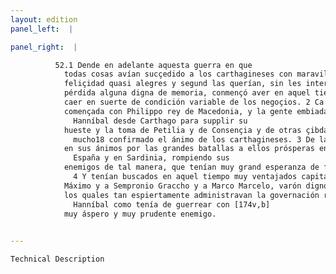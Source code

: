 ```yaml
---
layout: edition
panel_left:  |

panel_right:  |

          52.1 Dende en adelante aquesta guerra en que
            todas cosas avían sucçedido a los carthagineses con maravillosa
            feliçidad quasi alegres y segund las querían, sin les intervenir entre tantas victorias
            pérdida alguna digna de memoria, conmençó aver en aquel tiempo diversos acaescimientos y
            caer en suerte de condición variable de los negoçios. 2 Ca la compañía
            començada con Philippo rey de Macedonia, y la gente embiada a
              Hanníbal desde Carthago para supplir su
            hueste y la toma de Petilia y de Consençia y de otras çibdades en Abruço, avían
              mucho18 confirmado el ánimo de los carthagineses. 3 De la otra parte, los romanos avían recobrado vigor
            en sus ánimos por las grandes batallas a ellos prósperas en
              España y en Sardinia, rompiendo sus
            enemigos de tal manera, que tenían muy grand esperanza de fazer bien su negocio.
              4 Y tenían buscados en aquel tiempo muy ventajados capitanes, a Fabio
            Máximo y a Sempronio Graccho y a Marco Marcelo, varón digno de todo loor en la guerra,
            los quales tan espiertamente administravan la governación romana, que ya sentía
              Hanníbal como tenía de guerrear con [174v,b]
            muy áspero y muy prudente enemigo.
        

---
```



    Technical Description

